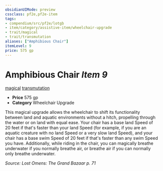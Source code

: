 ```yaml
---
obsidianUIMode: preview
cssclass: pf2e,pf2e-item
tags:
- compendium/src/pf2e/lotgb
- item/category/assistive-item/wheelchair-upgrade
- trait/magical
- trait/transmutation
aliases: ["Amphibious Chair"]
itemLevel: 9
price: 575 gp
---
```

# Amphibious Chair *Item 9*  
[magical](../../../rules/traits/magical.md)  [transmutation](../../../rules/traits/transmutation.md)  

- **Price** 575 gp
- **Category** Wheelchair Upgrade

This magical upgrade allows the wheelchair to shift its functionality between land and aquatic environments without a hitch, propelling through the water or on land with equal ease. Your chair has a base land Speed of 20 feet if that's faster than your land Speed (for example, if you are an aquatic creature with no land Speed or a very slow land Speed), and your chair has a base swim Speed of 20 feet if that's faster than any swim Speed you have. Additionally, while riding in the chair, you can magically breathe underwater if you normally breathe air, or breathe air if you can normally only breathe underwater.

*Source: Lost Omens: The Grand Bazaar p. 71*